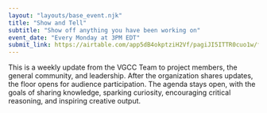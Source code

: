 ```yaml
---
layout: "layouts/base_event.njk"
title: "Show and Tell"
subtitle: "Show off anything you have been working on"
event_date: "Every Monday at 3PM EDT"
submit_link: https://airtable.com/app5dB4okptziH2Vf/pagiJI5ITTR0cuo1w/form?prefill_Category=Show+and+Tell
---
```


This is a weekly update from the VGCC Team to project members, the general community, and leadership. After the organization shares updates, the floor opens for audience participation. The agenda stays open, with the goals of sharing knowledge, sparking curiosity, encouraging critical reasoning, and inspiring creative output. 
